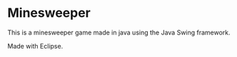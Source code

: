 # Minesweeper

This is a minesweeper game made in java using the Java Swing framework.

Made with Eclipse.